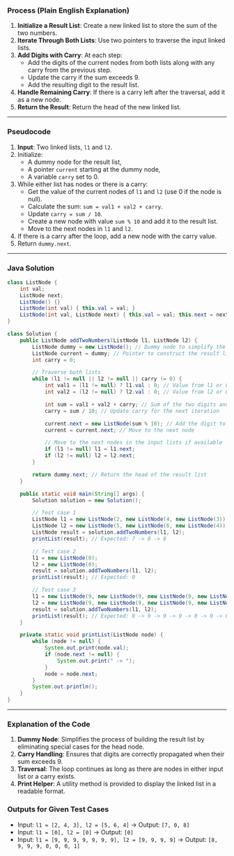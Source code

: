 ### Process (Plain English Explanation)

1. **Initialize a Result List**: Create a new linked list to store the sum of the two numbers.
2. **Iterate Through Both Lists**: Use two pointers to traverse the input linked lists.
3. **Add Digits with Carry**: At each step:
   - Add the digits of the current nodes from both lists along with any carry from the previous step.
   - Update the carry if the sum exceeds 9.
   - Add the resulting digit to the result list.
4. **Handle Remaining Carry**: If there is a carry left after the traversal, add it as a new node.
5. **Return the Result**: Return the head of the new linked list.

---

### Pseudocode

1. **Input**: Two linked lists, `l1` and `l2`.
2. Initialize:
   - A dummy node for the result list,
   - A pointer `current` starting at the dummy node,
   - A variable `carry` set to 0.
3. While either list has nodes or there is a carry:
   - Get the value of the current nodes of `l1` and `l2` (use 0 if the node is null).
   - Calculate the sum: `sum = val1 + val2 + carry`.
   - Update `carry = sum / 10`.
   - Create a new node with value `sum % 10` and add it to the result list.
   - Move to the next nodes in `l1` and `l2`.
4. If there is a carry after the loop, add a new node with the carry value.
5. Return `dummy.next`.

---

### Java Solution

```java
class ListNode {
    int val;
    ListNode next;
    ListNode() {}
    ListNode(int val) { this.val = val; }
    ListNode(int val, ListNode next) { this.val = val; this.next = next; }
}

class Solution {
    public ListNode addTwoNumbers(ListNode l1, ListNode l2) {
        ListNode dummy = new ListNode(); // Dummy node to simplify the result list creation
        ListNode current = dummy; // Pointer to construct the result list
        int carry = 0;

        // Traverse both lists
        while (l1 != null || l2 != null || carry != 0) {
            int val1 = (l1 != null) ? l1.val : 0; // Value from l1 or 0 if null
            int val2 = (l2 != null) ? l2.val : 0; // Value from l2 or 0 if null

            int sum = val1 + val2 + carry; // Sum of the two digits and carry
            carry = sum / 10; // Update carry for the next iteration

            current.next = new ListNode(sum % 10); // Add the digit to the result list
            current = current.next; // Move to the next node

            // Move to the next nodes in the input lists if available
            if (l1 != null) l1 = l1.next;
            if (l2 != null) l2 = l2.next;
        }

        return dummy.next; // Return the head of the result list
    }

    public static void main(String[] args) {
        Solution solution = new Solution();

        // Test case 1
        ListNode l1 = new ListNode(2, new ListNode(4, new ListNode(3)));
        ListNode l2 = new ListNode(5, new ListNode(6, new ListNode(4)));
        ListNode result = solution.addTwoNumbers(l1, l2);
        printList(result); // Expected: 7 -> 0 -> 8

        // Test case 2
        l1 = new ListNode(0);
        l2 = new ListNode(0);
        result = solution.addTwoNumbers(l1, l2);
        printList(result); // Expected: 0

        // Test case 3
        l1 = new ListNode(9, new ListNode(9, new ListNode(9, new ListNode(9, new ListNode(9, new ListNode(9, new ListNode(9)))))));
        l2 = new ListNode(9, new ListNode(9, new ListNode(9, new ListNode(9))));
        result = solution.addTwoNumbers(l1, l2);
        printList(result); // Expected: 8 -> 9 -> 9 -> 9 -> 0 -> 0 -> 0 -> 1
    }

    private static void printList(ListNode node) {
        while (node != null) {
            System.out.print(node.val);
            if (node.next != null) {
                System.out.print(" -> ");
            }
            node = node.next;
        }
        System.out.println();
    }
}
```

---

### Explanation of the Code

1. **Dummy Node**: Simplifies the process of building the result list by eliminating special cases for the head node.
2. **Carry Handling**: Ensures that digits are correctly propagated when their sum exceeds 9.
3. **Traversal**: The loop continues as long as there are nodes in either input list or a carry exists.
4. **Print Helper**: A utility method is provided to display the linked list in a readable format.

### Outputs for Given Test Cases
- Input: `l1 = [2, 4, 3], l2 = [5, 6, 4]` -> Output: `[7, 0, 8]`
- Input: `l1 = [0], l2 = [0]` -> Output: `[0]`
- Input: `l1 = [9, 9, 9, 9, 9, 9, 9], l2 = [9, 9, 9, 9]` -> Output: `[8, 9, 9, 9, 0, 0, 0, 1]`